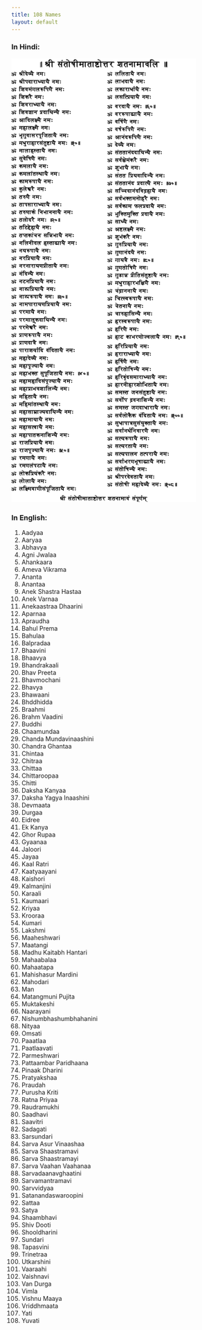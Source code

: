```yaml
---
title: 108 Names
layout: default
---
```

### In Hindi:

![108 Names](/files/108-names.png)  

### In English:

1. Aadyaa
2. Aaryaa
3. Abhavya
4. Agni Jwalaa
5. Ahankaara
6. Ameva Vikrama
7. Ananta
8. Anantaa
9. Anek Shastra Hastaa
10. Anek Varnaa
11. Anekaastraa Dhaarini
12. Aparnaa
13. Apraudha
14. Bahul Prema
15. Bahulaa
16. Balpradaa
17. Bhaavini
18. Bhaavya
19. Bhandrakaali
20. Bhav Preeta
21. Bhavmochani
22. Bhavya
23. Bhawaani
24. Bhddhidda
25. Braahmi
26. Brahm Vaadini
27. Buddhi
28. Chaamundaa
29. Chanda Mundavinaashini
30. Chandra Ghantaa
31. Chintaa
32. Chitraa
33. Chittaa
34. Chittaroopaa
35. Chitti
36. Daksha Kanyaa
37. Daksha Yagya Inaashini
38. Devmaata
39. Durgaa
40. Eidree
41. Ek Kanya
42. Ghor Rupaa
43. Gyaanaa
44. Jaloori
45. Jayaa
46. Kaal Ratri
47. Kaatyaayani
48. Kaishori
49. Kalmanjini
50. Karaali
51. Kaumaari
52. Kriyaa
53. Krooraa
54. Kumari
55. Lakshmi
56. Maaheshwari
57. Maatangi
58. Madhu Kaitabh Hantari
59. Mahaabalaa
60. Mahaatapa
61. Mahishasur Mardini
62. Mahodari
63. Man
64. Matangmuni Pujita
65. Muktakeshi
66. Naarayani
67. Nishumbhashumbhahanini
68. Nityaa
69. Omsati
70. Paaatlaa
71. Paatlaavati
72. Parmeshwari
73. Pattaambar Paridhaana
74. Pinaak Dharini
75. Pratyakshaa
76. Praudah
77. Purusha Kriti
78. Ratna Priyaa
79. Raudramukhi
80. Saadhavi
81. Saavitri
82. Sadagati
83. Sarsundari
84. Sarva Asur Vinaashaa
85. Sarva Shaastramavi
86. Sarva Shaastramayi
87. Sarva Vaahan Vaahanaa
88. Sarvadaanavghaatini
89. Sarvamantramavi
90. Sarvvidyaa
91. Satanandaswaroopini
92. Sattaa
93. Satya
94. Shaambhavi
95. Shiv Dooti
96. Shooldharini
97. Sundari
98. Tapasvini
99. Trinetraa
100. Utkarshini
101. Vaaraahi
102. Vaishnavi
103. Van Durga
104. Vimla
105. Vishnu Maaya
106. Vriddhmaata
107. Yati
108. Yuvati